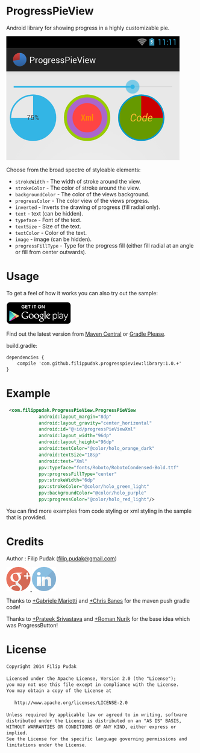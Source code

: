 ProgressPieView
===============

Android library for showing progress in a highly customizable pie.

![ProgressPieView](/sample/images/progresspieview.png)

Choose from the broad spectre of styleable elements:
 
 * `strokeWidth` - The width of stroke around the view.
 * `strokeColor` - The color of stroke around the view.
 * `backgroundColor` - The color of the views background.
 * `progressColor` - The color view of the views progress.
 * `inverted` - Inverts the drawing of progress (fill radial only).
 * `text` - text (can be hidden).
 * `typeface` - Font of the text.
 * `textSize` - Size of the text.
 * `textColor` - Color of the text.
 * `image` - image (can be hidden).
 * `progressFillType` - Type for the progress fill (either fill radial at an angle or fill from center outwards).

Usage
======

To get a feel of how it works you can also try out the sample:

<a href="https://play.google.com/store/apps/details?id=com.filippudak.ProgressPieView.sample">
  <img alt="Get it on Google Play"
       src="https://github.com/FilipPudak/ProgressPieView/raw/master/sample/images/en_generic_rgb_wo_60.png" />
</a>

Find out the latest version from [Maven Central](http://search.maven.org/) or [Gradle Please](http://gradleplease.appspot.com/).

build.gradle:
```
dependencies {
    compile 'com.github.filippudak.progresspieview:library:1.0.+'
}
```

Example
=======
```xml
 <com.filippudak.ProgressPieView.ProgressPieView
            android:layout_margin="8dp"
            android:layout_gravity="center_horizontal"
            android:id="@+id/progressPieViewXml"
            android:layout_width="96dp"
            android:layout_height="96dp"
            android:textColor="@color/holo_orange_dark"
            android:textSize="18sp"
            android:text="Xml"
            ppv:typeface="fonts/Roboto/RobotoCondensed-Bold.ttf"
            ppv:progressFillType="center"
            ppv:strokeWidth="6dp"
            ppv:strokeColor="@color/holo_green_light"
            ppv:backgroundColor="@color/holo_purple"
            ppv:progressColor="@color/holo_red_light"/>
```
You can find more examples from code styling or xml styling in the sample that is provided.

Credits
=======
Author : Filip Puđak (filip.pudak@gmail.com)

<a href="https://plus.google.com/117550349320705739707">
  <img alt=" Google+"
       src="https://github.com/FilipPudak/ProgressPieView/raw/master/sample/images/googleplus.png" />
</a>
<a href="https://www.linkedin.com/pub/filip-puđak/3b/a30/180">
  <img alt="LinkedIn"
       src="https://github.com/FilipPudak/ProgressPieView/raw/master/sample/images/linkedin.png" />
</a>

Thanks to [+Gabriele Mariotti](https://plus.google.com/+GabrieleMariotti/) and [+Chris Banes](https://plus.google.com/+ChrisBanes/) for the maven push gradle code!

Thanks to [+Prateek Srivastava](https://plus.google.com/u/0/+PrateekSrivastava/) and [+Roman Nurik](https://plus.google.com/+RomanNurik/) for the base idea which was ProgressButton!

License
=======

    Copyright 2014 Filip Puđak

    Licensed under the Apache License, Version 2.0 (the "License");
    you may not use this file except in compliance with the License.
    You may obtain a copy of the License at
    
       http://www.apache.org/licenses/LICENSE-2.0
    
    Unless required by applicable law or agreed to in writing, software
    distributed under the License is distributed on an "AS IS" BASIS,
    WITHOUT WARRANTIES OR CONDITIONS OF ANY KIND, either express or implied.
    See the License for the specific language governing permissions and
    limitations under the License.
